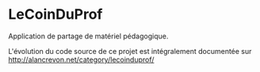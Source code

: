 # LeCoinDuProf
Application de partage de matériel pédagogique.

L'évolution du code source de ce projet est intégralement documentée sur http://alancrevon.net/category/lecoinduprof/
